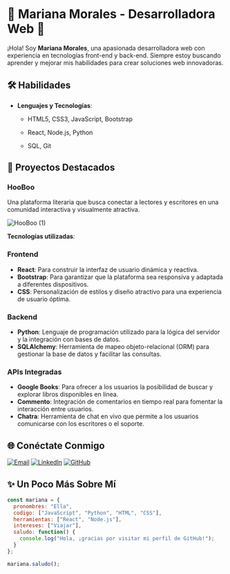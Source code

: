 # 🌟 Mariana Morales - Desarrolladora Web 🌟

¡Hola! Soy **Mariana Morales**, una apasionada desarrolladora web con experiencia en tecnologías front-end y back-end. Siempre estoy buscando aprender y mejorar mis habilidades para crear soluciones web innovadoras.

## 🛠️ Habilidades

- **Lenguajes y Tecnologías**:
  - HTML5, CSS3, JavaScript, Bootstrap


  - React, Node.js, Python
  - SQL, Git
  
## 🚀 Proyectos Destacados

### HooBoo
Una plataforma literaria que busca conectar a lectores y escritores en una comunidad interactiva y visualmente atractiva.

![HooBoo (1)](https://github.com/user-attachments/assets/cf683365-fb95-4c0d-91f9-4106e24f505c)


**Tecnologías utilizadas**:
### Frontend
- **React**: Para construir la interfaz de usuario dinámica y reactiva.
- **Bootstrap**: Para garantizar que la plataforma sea responsiva y adaptada a diferentes dispositivos.
- **CSS**: Personalización de estilos y diseño atractivo para una experiencia de usuario óptima.

### Backend
- **Python**: Lenguaje de programación utilizado para la lógica del servidor y la integración con bases de datos.
- **SQLAlchemy**: Herramienta de mapeo objeto-relacional (ORM) para gestionar la base de datos y facilitar las consultas.

### APIs Integradas
- **Google Books**: Para ofrecer a los usuarios la posibilidad de buscar y explorar libros disponibles en línea.
- **Commento**: Integración de comentarios en tiempo real para fomentar la interacción entre usuarios.
- **Chatra**: Herramienta de chat en vivo que permite a los usuarios comunicarse con los escritores o el soporte.


## 🌐 Conéctate Conmigo

[![Email](https://img.shields.io/badge/Email-D14836?style=for-the-badge&logo=gmail&logoColor=white)](mailto:rossmarrlozz@gmail.com)
[![LinkedIn](https://img.shields.io/badge/LinkedIn-0077B5?style=for-the-badge&logo=linkedin&logoColor=white)](https://www.linkedin.com/in/marrosloz/)
[![GitHub](https://img.shields.io/badge/GitHub-100000?style=for-the-badge&logo=github&logoColor=white)](https://github.com/rossmarrlozz)


## ✨ Un Poco Más Sobre Mí

```javascript
const mariana = {
  pronombres: "Ella",
  codigo: ["JavaScript", "Python", "HTML", "CSS"],
  herramientas: ["React", "Node.js"],
  intereses: ["Viajar"],
  saludo: function() {
    console.log("Hola, ¡gracias por visitar mi perfil de GitHub!");
  }
};

mariana.saludo();

